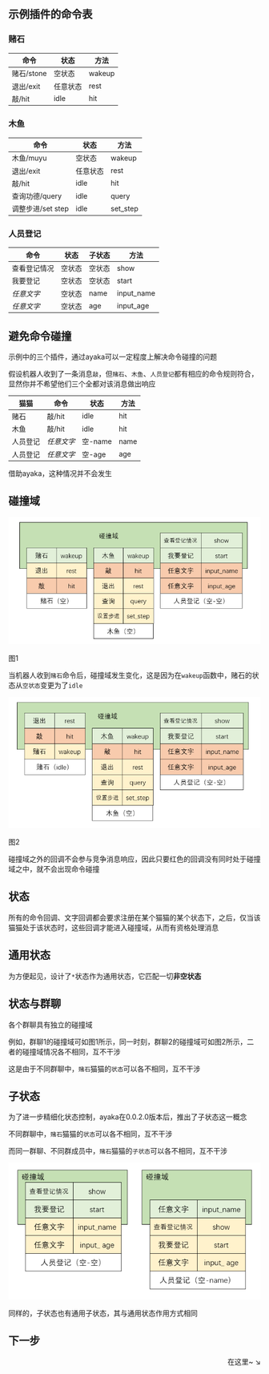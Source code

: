 ## 示例插件的命令表

### 赌石

| 命令       | 状态     | 方法   |
| ---------- | -------- | ------ |
| 赌石/stone | 空状态   | wakeup |
| 退出/exit  | 任意状态 | rest   |
| 敲/hit     | idle     | hit    |

### 木鱼

| 命令              | 状态     | 方法     |
| ----------------- | -------- | -------- |
| 木鱼/muyu         | 空状态   | wakeup   |
| 退出/exit         | 任意状态 | rest     |
| 敲/hit            | idle     | hit      |
| 查询功德/query    | idle     | query    |
| 调整步进/set step | idle     | set_step |

### 人员登记

| 命令         | 状态   | 子状态 | 方法       |
| ------------ | ------ | ------ | ---------- |
| 查看登记情况 | 空状态 | 空状态 | show       |
| 我要登记     | 空状态 | 空状态 | start      |
| *任意文字*   | 空状态 | name   | input_name |
| *任意文字*   | 空状态 | age    | input_age  |

## 避免命令碰撞

示例中的三个插件，通过ayaka可以一定程度上解决命令碰撞的问题

假设机器人收到了一条消息`敲`，但`赌石`、`木鱼`、`人员登记`都有相应的命令规则符合，显然你并不希望他们三个全都对该消息做出响应

| 猫猫     | 命令       | 状态    | 方法 |
| -------- | ---------- | ------- | ---- |
| 赌石     | 敲/hit     | idle    | hit  |
| 木鱼     | 敲/hit     | idle    | hit  |
| 人员登记 | *任意文字* | 空-name | name | input_name |
| 人员登记 | *任意文字* | 空-age  | age  | input_age  |

借助ayaka，这种情况并不会发生

## 碰撞域

![图片](./1.png)

图1

当机器人收到`赌石`命令后，碰撞域发生变化，这是因为在`wakeup`函数中，赌石的状态从`空状态`变更为了`idle`

![图片](./2.png)

图2

碰撞域之外的回调不会参与竞争消息响应，因此只要红色的回调没有同时处于碰撞域之中，就不会出现命令碰撞

## 状态

所有的命令回调、文字回调都会要求注册在某个猫猫的某个状态下，之后，仅当该猫猫处于该状态时，这些回调才能进入碰撞域，从而有资格处理消息

## 通用状态

为方便起见，设计了`*`状态作为通用状态，它匹配一切**非空状态**

## 状态与群聊

各个群聊具有独立的碰撞域

例如，群聊1的碰撞域可如图1所示，同一时刻，群聊2的碰撞域可如图2所示，二者的碰撞域情况各不相同，互不干涉

这是由于不同群聊中，`赌石`猫猫的`状态`可以各不相同，互不干涉

## 子状态

为了进一步精细化状态控制，ayaka在0.0.2.0版本后，推出了子状态这一概念

不同群聊中，`赌石`猫猫的`状态`可以各不相同，互不干涉

而同一群聊、不同群成员中，`赌石`猫猫的`子状态`可以各不相同，互不干涉

![图片](./3.png)

同样的，子状态也有通用子状态，其与通用状态作用方式相同

## 下一步

<div align="right">
    在这里~ ↘
</div>
